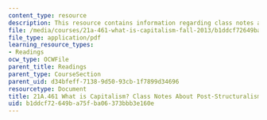 ```yaml
---
content_type: resource
description: This resource contains information regarding class notes about post-structuralism.
file: /media/courses/21a-461-what-is-capitalism-fall-2013/b1ddcf72649ba75fba06373bbb3e160e_MIT21A_461F13_Cl_PstStr_lt.pdf
file_type: application/pdf
learning_resource_types:
- Readings
ocw_type: OCWFile
parent_title: Readings
parent_type: CourseSection
parent_uid: d34bfeff-7138-9d50-93cb-1f7899d34696
resourcetype: Document
title: 21A.461 What is Capitalism? Class Notes About Post-Structuralism
uid: b1ddcf72-649b-a75f-ba06-373bbb3e160e
---
```

